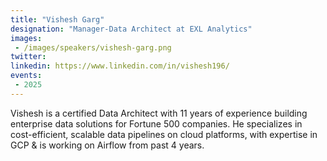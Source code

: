 ```yaml
---
title: "Vishesh Garg"
designation: "Manager-Data Architect at EXL Analytics"
images:
 - /images/speakers/vishesh-garg.png
twitter: 
linkedin: https://www.linkedin.com/in/vishesh196/
events:
 - 2025
---
```


Vishesh is a certified Data Architect with 11 years of experience building enterprise data solutions for Fortune 500 companies. He specializes in cost-efficient, scalable data pipelines on cloud platforms, with expertise in GCP & is working on Airflow from past 4 years.
